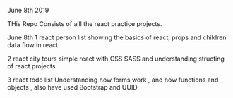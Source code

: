 June 8th 2019


THis Repo Consists of alll the react practice projects.


June 8th 
1 react person list 
showing the basics of react, props and children data flow in react 

2 react city tours 
simple react with CSS SASS and understanding structing of react projects

3 react todo list 
Understanding how forms work , and how functions and objects , also have used Bootstrap and UUID 

